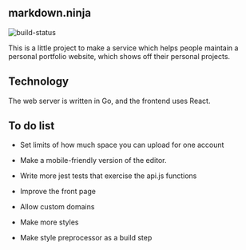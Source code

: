 ## markdown.ninja

![build-status](https://circleci.com/gh/colin353/markdown.ninja.png?style=shield)

This is a little project to make a service which helps people maintain
a personal portfolio website, which shows off their personal projects.

## Technology

The web server is written in Go, and the frontend uses React.

## To do list

  - Set limits of how much space you can upload for one account

  - Make a mobile-friendly version of the editor.

  - Write more jest tests that exercise the api.js functions

  - Improve the front page

  - Allow custom domains
  - Make more styles

  - Make style preprocessor as a build step
